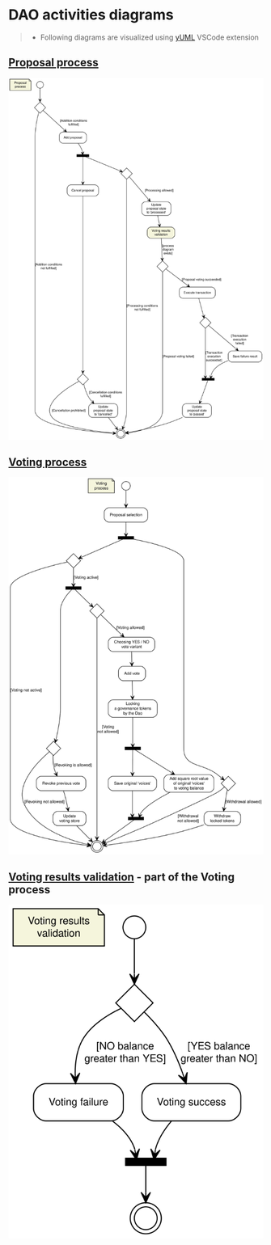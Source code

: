 # DAO activities diagrams

>* Following diagrams are visualized using [yUML](https://github.com/jaime-olivares/vscode-yuml) VSCode extension  

## [Proposal process](./proposal.yuml) 

![Proposal](./proposal.svg)

## [Voting process](./voting.yuml) 

![Voting](./voting.svg)

## [Voting results validation](./voting-validation.yuml) - part of the Voting process

![Voting validation](./voting-validation.svg)
